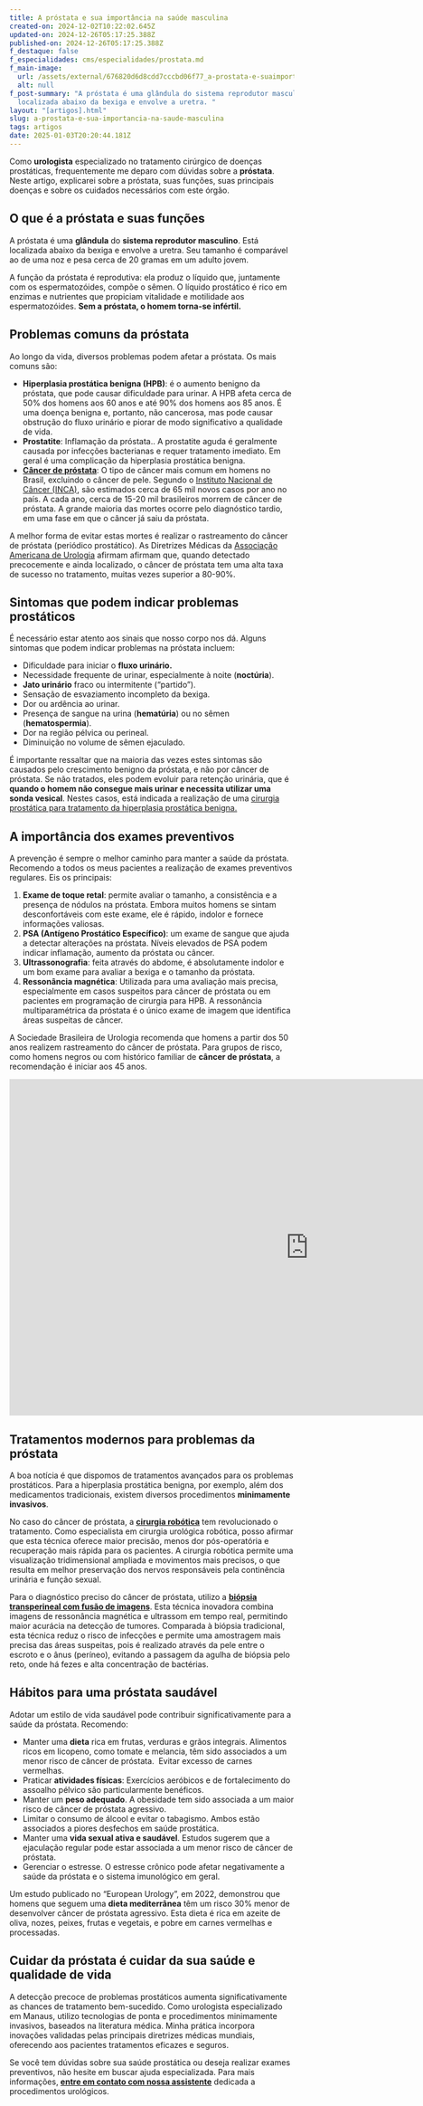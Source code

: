 ```yaml
---
title: A próstata e sua importância na saúde masculina
created-on: 2024-12-02T10:22:02.645Z
updated-on: 2024-12-26T05:17:25.388Z
published-on: 2024-12-26T05:17:25.388Z
f_destaque: false
f_especialidades: cms/especialidades/prostata.md
f_main-image:
  url: /assets/external/676820d6d8cdd7cccbd06f77_a-prostata-e-suaimportancia.jpeg
  alt: null
f_post-summary: "A próstata é uma glândula do sistema reprodutor masculino. Está
  localizada abaixo da bexiga e envolve a uretra. "
layout: "[artigos].html"
slug: a-prostata-e-sua-importancia-na-saude-masculina
tags: artigos
date: 2025-01-03T20:20:44.181Z
---
```

Como **urologista** especializado no tratamento cirúrgico de doenças prostáticas, frequentemente me deparo com dúvidas sobre a **próstata**. Neste artigo, explicarei sobre a próstata, suas funções, suas principais doenças e sobre os cuidados necessários com este órgão.

## **O que é a próstata e suas funções**

A próstata é uma **glândula** do **sistema reprodutor masculino**. Está localizada abaixo da bexiga e envolve a uretra. Seu tamanho é comparável ao de uma noz e pesa cerca de 20 gramas em um adulto jovem.

A função da próstata é reprodutiva: ela produz o líquido que, juntamente com os espermatozóides, compõe o sêmen. O líquido prostático é rico em enzimas e nutrientes que propiciam vitalidade e motilidade aos espermatozóides. **Sem a próstata, o homem torna-se infértil.**

## **Problemas comuns da próstata**

Ao longo da vida, diversos problemas podem afetar a próstata. Os mais comuns são:

* **Hiperplasia prostática benigna (HPB)**: é o aumento benigno da próstata, que pode causar dificuldade para urinar. A HPB afeta cerca de 50% dos homens aos 60 anos e até 90% dos homens aos 85 anos. É uma doença benigna e, portanto, não cancerosa, mas pode causar obstrução do fluxo urinário e piorar de modo significativo a qualidade de vida.
* **Prostatite**: Inflamação da próstata.. A prostatite aguda é geralmente causada por infecções bacterianas e requer tratamento imediato. Em geral é uma complicação da hiperplasia prostática benigna.
* **[Câncer de próstata](https://uroconsult.com.br/artigos/cancer-de-prostata-a-importancia-do-diagnostico-precoce/)**: O tipo de câncer mais comum em homens no Brasil, excluindo o câncer de pele. Segundo o [Instituto Nacional de Câncer (INCA)](https://www.gov.br/inca/pt-br), são estimados cerca de 65 mil novos casos por ano no país. A cada ano, cerca de 15-20 mil brasileiros morrem de câncer de próstata. A grande maioria das mortes ocorre pelo diagnóstico tardio, em uma fase em que o câncer já saiu da próstata.

A melhor forma de evitar estas mortes é realizar o rastreamento do câncer de próstata (periódico prostático). As Diretrizes Médicas da [Associação Americana de Urologia](https://www.auanet.org/) afirmam afirmam que, quando detectado precocemente e ainda localizado, o câncer de próstata tem uma alta taxa de sucesso no tratamento, muitas vezes superior a 80-90%.

## **Sintomas que podem indicar problemas prostáticos**

É necessário estar atento aos sinais que nosso corpo nos dá. Alguns sintomas que podem indicar problemas na próstata incluem:

* Dificuldade para iniciar o **fluxo urinário.**
* Necessidade frequente de urinar, especialmente à noite (**noctúria**).
* **Jato urinário** fraco ou intermitente (“partido”).
* Sensação de esvaziamento incompleto da bexiga.
* Dor ou ardência ao urinar.
* Presença de sangue na urina (**hematúria**) ou no sêmen (**hematospermia**).
* Dor na região pélvica ou perineal.
* Diminuição no volume de sêmen ejaculado.

É importante ressaltar que na maioria das vezes estes sintomas são causados pelo crescimento benigno da próstata, e não por câncer de próstata. Se não tratados, eles podem evoluir para retenção urinária, que é **quando o homem não consegue mais urinar e necessita utilizar uma sonda vesical**. Nestes casos, está indicada a realização de uma [cirurgia prostática para tratamento da hiperplasia prostática benigna.](https://uroconsult.com.br/artigos/cirurgia-robotica-para-cancer-de-prostata-vantagens-e-desvantagens/)

## **A importância dos exames preventivos**

A prevenção é sempre o melhor caminho para manter a saúde da próstata. Recomendo a todos os meus pacientes a realização de exames preventivos regulares. Eis os principais:

1. **Exame de toque retal**: permite avaliar o tamanho, a consistência e a presença de nódulos na próstata. Embora muitos homens se sintam desconfortáveis com este exame, ele é rápido, indolor e fornece informações valiosas.
2. **PSA (Antígeno Prostático Específico)**: um exame de sangue que ajuda a detectar alterações na próstata. Níveis elevados de PSA podem indicar inflamação, aumento da próstata ou câncer.
3. **Ultrassonografia**: feita através do abdome, é absolutamente indolor e um bom exame para avaliar a bexiga e o tamanho da próstata.
4. **Ressonância magnética**: Utilizada para uma avaliação mais precisa, especialmente em casos suspeitos para câncer de próstata ou em pacientes em programação de cirurgia para HPB. A ressonância multiparamétrica da próstata é o único exame de imagem que identifica áreas suspeitas de câncer.

A Sociedade Brasileira de Urologia recomenda que homens a partir dos 50 anos realizem rastreamento do câncer de próstata. Para grupos de risco, como homens negros ou com histórico familiar de **câncer de próstata**, a recomendação é iniciar aos 45 anos.

<iframe width="1058" height="595" src="https://www.youtube.com/embed/270ZnBqTaG4" title="Elevação do PSA. Quais são as causas?" frameborder="0" allow="accelerometer; autoplay; clipboard-write; encrypted-media; gyroscope; picture-in-picture; web-share" referrerpolicy="strict-origin-when-cross-origin" allowfullscreen></iframe>

## **Tratamentos modernos para problemas da próstata**

A boa notícia é que dispomos de tratamentos avançados para os problemas prostáticos. Para a hiperplasia prostática benigna, por exemplo, além dos medicamentos tradicionais, existem diversos procedimentos **minimamente invasivos**.

No caso do câncer de próstata, a **[cirurgia robótica](https://uroconsult.com.br/artigos/cirurgia-robotica-para-cancer-de-prostata-vantagens-e-desvantagens/)** tem revolucionado o tratamento. Como especialista em cirurgia urológica robótica, posso afirmar que esta técnica oferece maior precisão, menos dor pós-operatória e recuperação mais rápida para os pacientes. A cirurgia robótica permite uma visualização tridimensional ampliada e movimentos mais precisos, o que resulta em melhor preservação dos nervos responsáveis pela continência urinária e função sexual.

Para o diagnóstico preciso do câncer de próstata, utilizo a **[biópsia transperineal com fusão de imagens](https://uroconsult.com.br/artigos/biopsia-de-prostata-transperineal-em-manaus/)**. Esta técnica inovadora combina imagens de ressonância magnética e ultrassom em tempo real, permitindo maior acurácia na detecção de tumores. Comparada à biópsia tradicional, esta técnica reduz o risco de infecções e permite uma amostragem mais precisa das áreas suspeitas, pois é realizado através da pele entre o escroto e o ânus (períneo), evitando a passagem da agulha de biópsia pelo reto, onde há fezes e alta concentração de bactérias.

## **Hábitos para uma próstata saudável**

Adotar um estilo de vida saudável pode contribuir significativamente para a saúde da próstata. Recomendo:

* Manter uma **dieta** rica em frutas, verduras e grãos integrais. Alimentos ricos em licopeno, como tomate e melancia, têm sido associados a um menor risco de câncer de próstata.  Evitar excesso de carnes vermelhas.
* Praticar **atividades físicas**: Exercícios aeróbicos e de fortalecimento do assoalho pélvico são particularmente benéficos.
* Manter um **peso adequado**. A obesidade tem sido associada a um maior risco de câncer de próstata agressivo.
* Limitar o consumo de álcool e evitar o tabagismo. Ambos estão associados a piores desfechos em saúde prostática.
* Manter uma **vida sexual ativa e saudável**. Estudos sugerem que a ejaculação regular pode estar associada a um menor risco de câncer de próstata.
* Gerenciar o estresse. O estresse crônico pode afetar negativamente a saúde da próstata e o sistema imunológico em geral.

Um estudo publicado no “European Urology”, em 2022, demonstrou que homens que seguem uma **dieta mediterrânea** têm um risco 30% menor de desenvolver câncer de próstata agressivo. Esta dieta é rica em azeite de oliva, nozes, peixes, frutas e vegetais, e pobre em carnes vermelhas e processadas.

## **Cuidar da próstata é cuidar da sua saúde e qualidade de vida**

A detecção precoce de problemas prostáticos aumenta significativamente as chances de tratamento bem-sucedido. Como urologista especializado em Manaus, utilizo tecnologias de ponta e procedimentos minimamente invasivos, baseados na literatura médica. Minha prática incorpora inovações validadas pelas principais diretrizes médicas mundiais, oferecendo aos pacientes tratamentos eficazes e seguros.

Se você tem dúvidas sobre sua saúde prostática ou deseja realizar exames preventivos, não hesite em buscar ajuda especializada. Para mais informações, **[entre em contato com nossa assistente](https://web.whatsapp.com/send/?phone=5592982252490)** dedicada a procedimentos urológicos.

‍